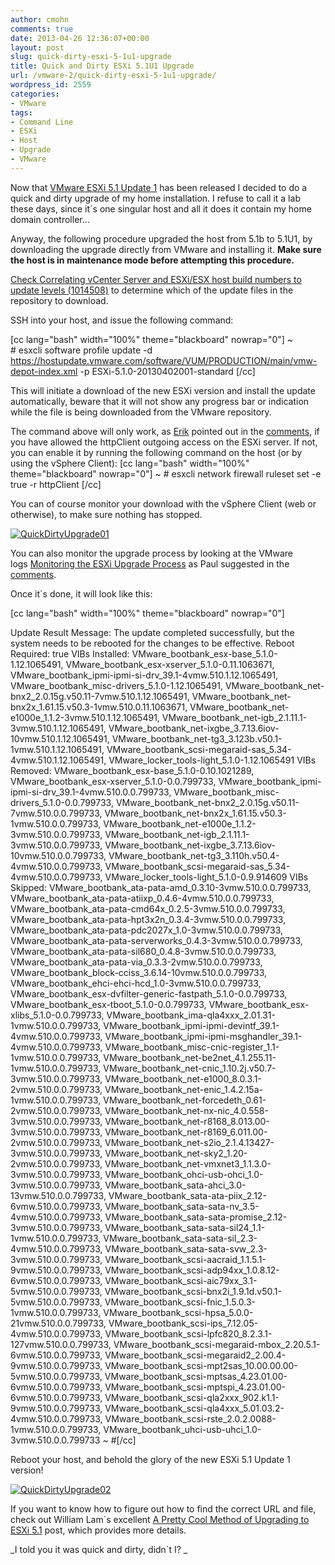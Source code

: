 ```yaml
---
author: cmohn
comments: true
date: 2013-04-26 12:36:07+00:00
layout: post
slug: quick-dirty-esxi-5-1u1-upgrade
title: Quick and Dirty ESXi 5.1U1 Upgrade
url: /vmware-2/quick-dirty-esxi-5-1u1-upgrade/
wordpress_id: 2559
categories:
- VMware
tags:
- Command Line
- ESXi
- Host
- Upgrade
- VMware
---
```


Now that [VMware ESXi 5.1 Update 1](http://www.vmware.com/support/vsphere5/doc/vsphere-esxi-51u1-release-notes.html) has been released I decided to do a quick and dirty upgrade of my home installation. I refuse to call it a lab these days, since it´s one singular host and all it does it contain my home domain controller...

Anyway, the following procedure upgraded the host from 5.1b to 5.1U1, by downloading the upgrade directly from VMware and installing it. **Make sure the host is in maintenance mode before attempting this procedure.**

[Check Correlating vCenter Server and ESXi/ESX host build numbers to update levels (1014508)](http://kb.vmware.com/selfservice/microsites/search.do?language=en_US&cmd=displayKC&externalId=1014508) to determine which of the update files in the repository to download.

SSH into your host, and issue the following command:

[cc lang="bash" width="100%" theme="blackboard" nowrap="0"]
~ # esxcli software profile update -d https://hostupdate.vmware.com/software/VUM/PRODUCTION/main/vmw-depot-index.xml -p ESXi-5.1.0-20130402001-standard
[/cc]

This will initiate a download of the new ESXi version and install the update automatically, beware that it will not show any progress bar or indication while the file is being downloaded from the VMware repository.

The command above will only work, as [Erik](http://twitter.com/ErikBussink) pointed out in the [comments](http://vninja.net/vmware-2/quick-dirty-esxi-5-1u1-upgrade/#comment-12275), if you have allowed the httpClient outgoing access on the ESXi server. If not, you can enable it by running the following command on the host (or by using the vSphere Client):
[cc lang="bash" width="100%" theme="blackboard" nowrap="0"]
~ # esxcli network firewall ruleset set -e true -r httpClient
[/cc]

You can of course monitor your download with the vSphere Client (web or otherwise), to make sure nothing has stopped.

[![QuickDirtyUpgrade01](http://vninja.net/wordpress/wp-content/uploads/2013/04/QuickDirtyUpgrade011-300x83.png)](http://vninja.net/wordpress/wp-content/uploads/2013/04/QuickDirtyUpgrade011.png)

You can also monitor the upgrade process by looking at the VMware logs [Monitoring the ESXi Upgrade Process](http://vninja.net/vmware-2/monitoring-esxi-upgrade-process/) as Paul suggested in the [comments](http://vninja.net/vmware-2/quick-dirty-esxi-5-1u1-upgrade/#comment-12609).

Once it´s done, it will look like this:

[cc lang="bash" width="100%" theme="blackboard" nowrap="0"]

Update Result
Message: The update completed successfully, but the system needs to be rebooted for the changes to be effective.
Reboot Required: true
VIBs Installed: VMware_bootbank_esx-base_5.1.0-1.12.1065491, VMware_bootbank_esx-xserver_5.1.0-0.11.1063671, VMware_bootbank_ipmi-ipmi-si-drv_39.1-4vmw.510.1.12.1065491, VMware_bootbank_misc-drivers_5.1.0-1.12.1065491, VMware_bootbank_net-bnx2_2.0.15g.v50.11-7vmw.510.1.12.1065491, VMware_bootbank_net-bnx2x_1.61.15.v50.3-1vmw.510.0.11.1063671, VMware_bootbank_net-e1000e_1.1.2-3vmw.510.1.12.1065491, VMware_bootbank_net-igb_2.1.11.1-3vmw.510.1.12.1065491, VMware_bootbank_net-ixgbe_3.7.13.6iov-10vmw.510.1.12.1065491, VMware_bootbank_net-tg3_3.123b.v50.1-1vmw.510.1.12.1065491, VMware_bootbank_scsi-megaraid-sas_5.34-4vmw.510.1.12.1065491, VMware_locker_tools-light_5.1.0-1.12.1065491
VIBs Removed: VMware_bootbank_esx-base_5.1.0-0.10.1021289, VMware_bootbank_esx-xserver_5.1.0-0.0.799733, VMware_bootbank_ipmi-ipmi-si-drv_39.1-4vmw.510.0.0.799733, VMware_bootbank_misc-drivers_5.1.0-0.0.799733, VMware_bootbank_net-bnx2_2.0.15g.v50.11-7vmw.510.0.0.799733, VMware_bootbank_net-bnx2x_1.61.15.v50.3-1vmw.510.0.0.799733, VMware_bootbank_net-e1000e_1.1.2-3vmw.510.0.0.799733, VMware_bootbank_net-igb_2.1.11.1-3vmw.510.0.0.799733, VMware_bootbank_net-ixgbe_3.7.13.6iov-10vmw.510.0.0.799733, VMware_bootbank_net-tg3_3.110h.v50.4-4vmw.510.0.0.799733, VMware_bootbank_scsi-megaraid-sas_5.34-4vmw.510.0.0.799733, VMware_locker_tools-light_5.1.0-0.9.914609
VIBs Skipped: VMware_bootbank_ata-pata-amd_0.3.10-3vmw.510.0.0.799733, VMware_bootbank_ata-pata-atiixp_0.4.6-4vmw.510.0.0.799733, VMware_bootbank_ata-pata-cmd64x_0.2.5-3vmw.510.0.0.799733, VMware_bootbank_ata-pata-hpt3x2n_0.3.4-3vmw.510.0.0.799733, VMware_bootbank_ata-pata-pdc2027x_1.0-3vmw.510.0.0.799733, VMware_bootbank_ata-pata-serverworks_0.4.3-3vmw.510.0.0.799733, VMware_bootbank_ata-pata-sil680_0.4.8-3vmw.510.0.0.799733, VMware_bootbank_ata-pata-via_0.3.3-2vmw.510.0.0.799733, VMware_bootbank_block-cciss_3.6.14-10vmw.510.0.0.799733, VMware_bootbank_ehci-ehci-hcd_1.0-3vmw.510.0.0.799733, VMware_bootbank_esx-dvfilter-generic-fastpath_5.1.0-0.0.799733, VMware_bootbank_esx-tboot_5.1.0-0.0.799733, VMware_bootbank_esx-xlibs_5.1.0-0.0.799733, VMware_bootbank_ima-qla4xxx_2.01.31-1vmw.510.0.0.799733, VMware_bootbank_ipmi-ipmi-devintf_39.1-4vmw.510.0.0.799733, VMware_bootbank_ipmi-ipmi-msghandler_39.1-4vmw.510.0.0.799733, VMware_bootbank_misc-cnic-register_1.1-1vmw.510.0.0.799733, VMware_bootbank_net-be2net_4.1.255.11-1vmw.510.0.0.799733, VMware_bootbank_net-cnic_1.10.2j.v50.7-3vmw.510.0.0.799733, VMware_bootbank_net-e1000_8.0.3.1-2vmw.510.0.0.799733, VMware_bootbank_net-enic_1.4.2.15a-1vmw.510.0.0.799733, VMware_bootbank_net-forcedeth_0.61-2vmw.510.0.0.799733, VMware_bootbank_net-nx-nic_4.0.558-3vmw.510.0.0.799733, VMware_bootbank_net-r8168_8.013.00-3vmw.510.0.0.799733, VMware_bootbank_net-r8169_6.011.00-2vmw.510.0.0.799733, VMware_bootbank_net-s2io_2.1.4.13427-3vmw.510.0.0.799733, VMware_bootbank_net-sky2_1.20-2vmw.510.0.0.799733, VMware_bootbank_net-vmxnet3_1.1.3.0-3vmw.510.0.0.799733, VMware_bootbank_ohci-usb-ohci_1.0-3vmw.510.0.0.799733, VMware_bootbank_sata-ahci_3.0-13vmw.510.0.0.799733, VMware_bootbank_sata-ata-piix_2.12-6vmw.510.0.0.799733, VMware_bootbank_sata-sata-nv_3.5-4vmw.510.0.0.799733, VMware_bootbank_sata-sata-promise_2.12-3vmw.510.0.0.799733, VMware_bootbank_sata-sata-sil24_1.1-1vmw.510.0.0.799733, VMware_bootbank_sata-sata-sil_2.3-4vmw.510.0.0.799733, VMware_bootbank_sata-sata-svw_2.3-3vmw.510.0.0.799733, VMware_bootbank_scsi-aacraid_1.1.5.1-9vmw.510.0.0.799733, VMware_bootbank_scsi-adp94xx_1.0.8.12-6vmw.510.0.0.799733, VMware_bootbank_scsi-aic79xx_3.1-5vmw.510.0.0.799733, VMware_bootbank_scsi-bnx2i_1.9.1d.v50.1-5vmw.510.0.0.799733, VMware_bootbank_scsi-fnic_1.5.0.3-1vmw.510.0.0.799733, VMware_bootbank_scsi-hpsa_5.0.0-21vmw.510.0.0.799733, VMware_bootbank_scsi-ips_7.12.05-4vmw.510.0.0.799733, VMware_bootbank_scsi-lpfc820_8.2.3.1-127vmw.510.0.0.799733, VMware_bootbank_scsi-megaraid-mbox_2.20.5.1-6vmw.510.0.0.799733, VMware_bootbank_scsi-megaraid2_2.00.4-9vmw.510.0.0.799733, VMware_bootbank_scsi-mpt2sas_10.00.00.00-5vmw.510.0.0.799733, VMware_bootbank_scsi-mptsas_4.23.01.00-6vmw.510.0.0.799733, VMware_bootbank_scsi-mptspi_4.23.01.00-6vmw.510.0.0.799733, VMware_bootbank_scsi-qla2xxx_902.k1.1-9vmw.510.0.0.799733, VMware_bootbank_scsi-qla4xxx_5.01.03.2-4vmw.510.0.0.799733, VMware_bootbank_scsi-rste_2.0.2.0088-1vmw.510.0.0.799733, VMware_bootbank_uhci-usb-uhci_1.0-3vmw.510.0.0.799733
~ #[/cc]

Reboot your host, and behold the glory of the new ESXi 5.1 Update 1 version!

[![QuickDirtyUpgrade02](http://vninja.net/wordpress/wp-content/uploads/2013/04/QuickDirtyUpgrade022-300x65.png)](http://vninja.net/wordpress/wp-content/uploads/2013/04/QuickDirtyUpgrade022.png)

If you want to know how to figure out how to find the correct URL and file, check out William Lam´s excellent [A Pretty Cool Method of Upgrading to ESXi 5.1](http://www.virtuallyghetto.com/2012/09/a-pretty-cool-method-of-upgrading-to.html) post, which provides more details.

_I told you it was quick and dirty, didn`t I?
_
